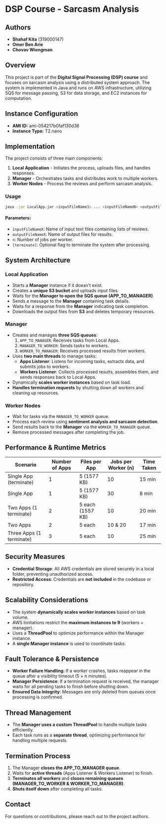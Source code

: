 # DSP Course - Sarcasm Analysis

## Authors

- **Shahaf Kita** (319000147)
- **Omer Ben Arie**
- **Chovav Wiengman**

## Overview

This project is part of the **Digital Signal Processing (DSP) course** and focuses on sarcasm analysis using a distributed system approach. The system is implemented in Java and runs on AWS infrastructure, utilizing SQS for message passing, S3 for data storage, and EC2 instances for computation.

## Instance Configuration

- **AMI ID:** ami-054217b0faf130d36
- **Instance Type:** T2.nano

## Implementation

The project consists of three main components:

1. **Local Application** - Initiates the process, uploads files, and handles responses.
2. **Manager** - Orchestrates tasks and distributes work to multiple workers.
3. **Worker Nodes** - Process the reviews and perform sarcasm analysis.

### Usage

```sh
java -jar LocalApp.jar <inputFileName1> ... <inputFileNameN> <outputFileName1> ... <outputFileNameN> <n> [terminate]
```

#### Parameters:

- `inputFileNameX`: Name of input text files containing lists of reviews.
- `outputFileNameX`: Name of output files for results.
- `n`: Number of jobs per worker.
- `[terminate]`: Optional flag to terminate the system after processing.

## System Architecture

### Local Application

- Starts a **Manager** instance if it doesn't exist.
- Creates a **unique S3 bucket** and uploads input files.
- Waits for the **Manager to open the SQS queue (APP\_TO\_MANAGER)**.
- Sends a message to the **Manager** containing task details.
- Waits for a response from the **Manager** indicating task completion.
- Downloads the output files from **S3** and deletes temporary resources.

### Manager

- Creates and manages **three SQS queues**:
  1. `APP_TO_MANAGER`: Receives tasks from Local Apps.
  2. `MANAGER_TO_WORKER`: Sends tasks to workers.
  3. `WORKER_TO_MANAGER`: Receives processed results from workers.
- Uses **two main threads** to manage tasks:
  - **Apps Listener**: Listens for incoming tasks, extracts data, and submits jobs to workers.
  - **Workers Listener**: Collects processed results, assembles them, and sends responses back to Local Apps.
- Dynamically **scales worker instances** based on task load.
- **Handles termination requests** by shutting down all workers and cleaning up resources.

### Worker Nodes

- Wait for tasks via the `MANAGER_TO_WORKER` queue.
- Process each review using **sentiment analysis and sarcasm detection**.
- Send results back to the **Manager** via the `WORKER_TO_MANAGER` queue.
- Remove processed messages after completing the job.

## Performance & Runtime Metrics

| Scenario                 | Number of Apps | Files per App    | Jobs per Worker (n) | Time Taken |
| ------------------------ | -------------- | ---------------- | ------------------- | ---------- |
| Single App (terminate)   | 1              | 5 (1577 KB)      | 10                  | 15 min     |
| Single App               | 1              | 5 (1577 KB)      | 30                  | 8 min      |
| Two Apps (1 terminate)   | 2              | 5 each (1557 KB) | 10                  | 20 min     |
| Two Apps                 | 2              | 5 each           | 10 & 20             | 17 min     |
| Three Apps (1 terminate) | 3              | 5 each           | 10                  | 25 min     |

## Security Measures

- **Credential Storage**: All AWS credentials are stored securely in a local folder, preventing unauthorized access.
- **Restricted Access**: Credentials are **not included** in the codebase or repository.

## Scalability Considerations

- The system **dynamically scales worker instances** based on task volume.
- AWS limitations restrict the **maximum instances to 9** (workers + manager).
- Uses a **ThreadPool** to optimize performance within the Manager instance.
- A **single Manager instance** is used to coordinate tasks.

## Fault Tolerance & Persistence

- **Worker Failure Handling**: If a worker crashes, tasks reappear in the queue after a visibility timeout (5 × n minutes).
- **Manager Persistence**: If a termination request is received, the manager waits for all pending tasks to finish before shutting down.
- **Ensured Data Integrity**: Messages are only deleted from queues once processing is confirmed.

## Thread Management

- The **Manager uses a custom ThreadPool** to handle multiple tasks efficiently.
- Each task runs as a **separate thread**, optimizing performance for handling multiple requests.

## Termination Process

1. The Manager **closes the APP\_TO\_MANAGER queue**.
2. Waits for **active threads** (Apps Listener & Workers Listener) to finish.
3. **Terminates all workers** and **closes remaining queues (MANAGER\_TO\_WORKER & WORKER\_TO\_MANAGER)**.
4. **Shuts itself down** after completing all tasks.

## Contact

For questions or contributions, please reach out to the project authors.

